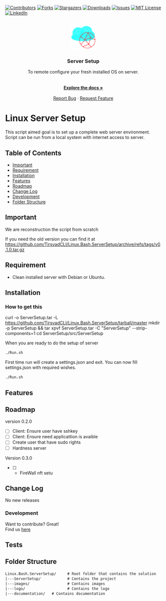 <!-- BADGES V1 -->
[![Contributors][contributors-shield]][contributors-url]
[![Forks][forks-shield]][forks-url]
[![Stargazers][stars-shield]][stars-url]
[![Downloads][downloads-shield]][downloads-url]
[![Issues][issues-shield]][issues-url]
[![MIT License][license-shield]][license-url]
[![LinkedIn][linkedin-shield]][linkedin-url]

<br />
<div align="center">
    <a href="https://github.com/TirsvadCLI/Linux.Bash.ServerSetup">
        <img src="logo/logo.png" alt="Logo" width="80" height="80">
    </a>
    <h3 align="center">Server Setup</h3>
    <p align="center">
    To remote configure your fresh installed OS on server.
    <br />
    <br />
    <!-- PROJECT SCREENSHOTS -->
    <br />
    <a href="https://github.com/TirsvadCLI/Linux.Bash.ServerSetup"><strong>Explore the docs »</strong></a>
    <br />
    <br />
    <a href="https://github.com/TirsvadCLI/Linux.Bash.ServerSetup/issues/new?labels=bug&template=bug-report---.md">Report Bug</a>
    ·
    <a href="https://github.com/TirsvadCLI/Linux.Bash.ServerSetup/issues/new?labels=enhancement&template=feature-request---.md">Request Feature</a>
    </p>
</div>

# Linux Server Setup

This script aimed goal is to set up a complete web server environment. Script can be run from a local system with internet access to server.

## Table of Contents

- [Important](#important)
- [Requirement](#requirement)
- [Installation](#installation)
- [Features](#features)
- [Roadmap](#roadmap)
- [Change Log](#change-log)
- [Development](#development)
- [Folder Structure](#folder-structure)

## Important

We are reconstruction the script from scratch

If you need the old version you can find it at <https://github.com/TirsvadCLI/Linux.Bash.ServerSetup/archive/refs/tags/v0.1.0.tar.gz>

## Requirement

- Clean installed server with Debian or Ubuntu.

## Installation

### How to get this

 curl -o ServerSetup.tar -L <https://github.com/TirsvadCLI/Linux.Bash.ServerSetup/tarball/master>
 mkdir -p ServerSetup && tar xpvf ServerSetup.tar -C "ServerSetup" --strip-components=1
 cd ServerSetup/src/ServerSetup

When you are ready to do the setup of server

```bash
./Run.sh
```

First time run will create a settings.json and exit. You can now fill settings.json with required wishes.

```bash
./Run.sh
```

## Features

## Roadmap

version 0.2.0

- [ ] Client: Ensure user have sshkey
- [ ] Client: Ensure need applicattion is avaible
- [ ] Create user that have sudo rights
- [ ] Hardness server

Version 0.3.0

- [ ] - FireWall nft setu

## Change Log

No new releases

### Development

Want to contribute? Great!\
Find us [here](https://github.com/TirsvadCLI/Linux.Bash.ServerSetup/)

## Tests

## Folder Structure

```text
Linux.Bash.ServerSetup/     # Root folder that contains the solution
|---ServerSetup/            # Contains the project
|---images/                 # Contains images
|---logo/                   # Contains the logo
|---documentation/   # Contains documentation
```

<!-- MARKDOWN LINKS & IMAGES -->
[contributors-shield]: https://img.shields.io/github/contributors/TirsvadCLI/Linux.Bash.ServerSetup?style=for-the-badge
[contributors-url]: https://github.com/TirsvadCLI/Linux.Bash.ServerSetup/graphs/contributors
[forks-shield]: https://img.shields.io/github/forks/TirsvadCLI/Linux.Bash.ServerSetup?style=for-the-badge
[forks-url]: https://github.com/TirsvadCLI/Linux.Bash.ServerSetup/network/members
[stars-shield]: https://img.shields.io/github/stars/TirsvadCLI/Linux.Bash.ServerSetup?style=for-the-badge
[stars-url]: https://github.com/TirsvadCLI/Linux.Bash.ServerSetup/stargazers
[downloads-shield]: https://img.shields.io/github/downloads/TirsvadCLI/Linux.Bash.ServerSetup/total?style=for-the-badge
[downloads-url]: https://github.com/TirsvadCLI/Linux.Bash.ServerSetup/graphs/traffic
[issues-shield]: https://img.shields.io/github/issues/TirsvadCLI/Linux.Bash.ServerSetup?style=for-the-badge
[issues-url]: https://github.com/TirsvadCLI/Linux.Bash.ServerSetup/issues
[license-shield]: https://img.shields.io/github/license/TirsvadCLI/Linux.Bash.ServerSetup?style=for-the-badge
[license-url]: https://github.com/TirsvadCLI/Linux.Bash.ServerSetup/blob/master/LICENSE
[linkedin-shield]: https://img.shields.io/badge/-LinkedIn-black.svg?style=for-the-badge&logo=linkedin&colorB=555
[linkedin-url]: https://www.linkedin.com/in/jens-tirsvad-nielsen-13b795b9/
